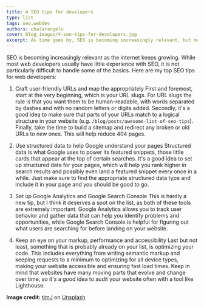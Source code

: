 ```yaml
---
title: 4 SEO tips for developers
type: list
tags: seo,webdev
authors: chalarangelo
cover: blog_images/4-seo-tips-for-developers.jpg
excerpt: As time goes by, SEO is becoming increasingly relevant, but most web developers seem to have little experience with it. Here are 4 actionable SEO tips you can implement today.
---
```


SEO is becoming increasingly relevant as the internet keeps growing. While most web developers usually have little experience with SEO, it is not particularly difficult to handle some of the basics. Here are my top SEO tips for web developers:

1. Craft user-friendly URLs and map the appropriately
First and foremost, start at the very beginning, which is your URL slugs. For URL slugs the rule is that you want them to be human-readable, with words separated by dashes and with no random letters or digits added. Secondly, it's a good idea to make sure that parts of your URLs match to a logical structure in your website (e.g. `/blog/posts/awesome-list-of-seo-tips`). Finally, take the time to build a sitemap and redirect any broken or old URLs to new ones. This will help reduce 404 pages.

2. Use structured data to help Google understand your pages
Structured data is what Google uses to power its featured snippets, those little cards that appear at the top of certain searches. It's a good idea to set up structured data for your pages, which will help you rank higher in search results and possibly even land a featured snippet every once in a while. Just make sure to find the appropriate structured data type and include it in your page and you should be good to go.

3. Set up Google Analytics and Google Search Console
This is hardly a new tip, but I think it deserves a spot on the list, as both of these tools are extremely important. Google Analytics allows you to track user behavior and gather data that can help you identify problems and opportunities, while Google Search Console is helpful for figuring out what users are searching for before landing on your website.

4. Keep an eye on your markup, performance and accessibility
Last but not least, something that is probably already on your list, is optimizing your code. This includes everything from writing semantic markup and keeping requests to a minimum to optimizing for all device types, making your website accessible and ensuring fast load times. Keep in mind that websites have many moving parts that evolve and change over time, so it's a good idea to audit your website often with a tool like Lighthouse.

**Image credit:** [timJ](https://unsplash.com/@the_roaming_platypus?utm_source=unsplash&utm_medium=referral&utm_content=creditCopyText) on [Unsplash](https://unsplash.com?utm_source=unsplash&utm_medium=referral&utm_content=creditCopyText)
